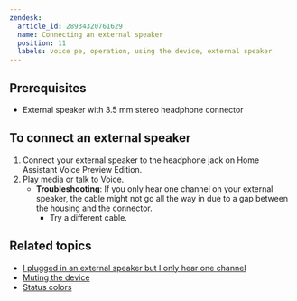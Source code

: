 ```yaml
---
zendesk:
  article_id: 28934320761629
  name: Connecting an external speaker
  position: 11
  labels: voice pe, operation, using the device, external speaker
---
```


## Prerequisites

- External speaker with 3.5 mm stereo headphone connector

## To connect an external speaker

1. Connect your external speaker to the headphone jack on Home Assistant Voice Preview Edition.
2. Play media or talk to Voice.
   - **Troubleshooting**: If you only hear one channel on your external speaker, the cable might not go all the way in due to a gap between the housing and the connector.
     - Try a different cable.

## Related topics

- [I plugged in an external speaker but I only hear one channel](/hc/en-us/articles/25800521996829)
- [Muting the device](/hc/en-us/articles/25774403768477)
- [Status colors](/hc/en-us/articles/25764604971421)
